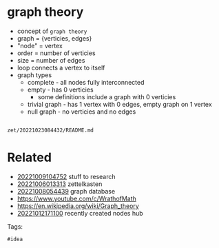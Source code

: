 # graph theory

- concept of `graph theory`
- graph = {verticies, edges}
- "node" = vertex
- order = number of verticies
- size = number of edges
- loop connects a vertex to itself
- graph types
  - complete - all nodes fully interconnected
  - empty - has 0 verticies
    - some definitions include a graph with 0 verticies
  - trivial graph - has 1 vertex with 0 edges, empty graph on 1 vertex
  - null graph - no verticies and no edges

```
```

` zet/20221023084432/README.md `

# Related

- [20221009104752](/zet/20221009104752/README.md) stuff to research
- [20221006013313](/zet/20221006013313/README.md) zettelkasten
- [20221008054439](/zet/20221008054439/README.md) graph database
- https://www.youtube.com/c/WrathofMath
- <https://en.wikipedia.org/wiki/Graph_theory>
- [20221012171100](/zet/20221012171100/README.md) recently created nodes hub

Tags:

    #idea
